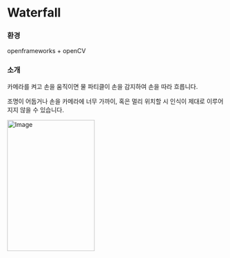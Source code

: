 # Waterfall

### 환경
openframeworks + openCV

### 소개
카메라를 켜고 손을 움직이면 물 파티클이 손을 감지하여 손을 따라 흐릅니다.

조명이 어둡거나 손을 카메라에 너무 가까이, 혹은 멀리 위치할 시 인식이 제대로 이루어지지 않을 수 있습니다.

<img width="203" height="304" alt="Image" src="https://github.com/user-attachments/assets/ba36ff24-220f-46a8-95a5-a68436bf3dc9" />